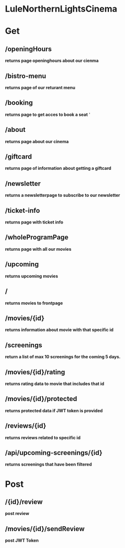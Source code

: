 # LuleNorthernLightsCinema

# Get

## /openingHours

**returns page openinghours about our cienma**

## /bistro-menu

**returns page of our returant menu**

## /booking

**returns page to get acces to book a seat**
'

## /about

**returns page about our cinema**

## /giftcard

**returns page of information about getting a giftcard**

## /newsletter

**returns a newsletterpage to subscribe to our newsletter**

## /ticket-info

**returns page with ticket info**

## /wholeProgramPage

**returns page with all our movies**

## /upcoming

**returns upcoming movies**

## /

**returns movies to frontpage**

## /movies/{id}

**returns information about movie with that specific id**

## /screenings

**return a list of max 10 screenings for the coming 5 days.**

## /movies/{id}/rating

**returns rating data to movie that includes that id**

## /movies/{id}/protected

**returns protected data if JWT token is provided**

## /reviews/{id}

**returns reviews related to specific id**

## /api/upcoming-screenings/{id}

**returns screenings that have been filtered**

# Post

## /{id}/review

**post review**

## /movies/{id}/sendReview

**post JWT Token**
